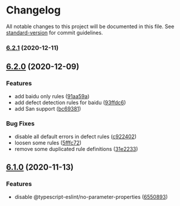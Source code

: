 # Changelog

All notable changes to this project will be documented in this file. See [standard-version](https://github.com/conventional-changelog/standard-version) for commit guidelines.

### [6.2.1](https://github.com/ecomfe/eslint-config/compare/v6.2.0...v6.2.1) (2020-12-11)

## [6.2.0](https://github.com/ecomfe/eslint-config/compare/v6.1.0...v6.2.0) (2020-12-09)


### Features

* add baidu only rules ([91aa59a](https://github.com/ecomfe/eslint-config/commit/91aa59a9a874310b20f24779937603d9bb72ffb5))
* add defect detection rules for baidu ([93ffdc6](https://github.com/ecomfe/eslint-config/commit/93ffdc61daff91a74f99b48c3623c92632cfe4fe))
* add San support ([bc69381](https://github.com/ecomfe/eslint-config/commit/bc6938135ba517606d9fb8dd8b19e3341b5523ff))


### Bug Fixes

* disable all default errors in defect rules ([c922402](https://github.com/ecomfe/eslint-config/commit/c922402b29f65da86a4055d92471e49554c36a6a))
* loosen some rules ([5fffc72](https://github.com/ecomfe/eslint-config/commit/5fffc721376651c2943ea6582c2e51c1488142e1))
* remove some duplicated rule definitions ([31e2233](https://github.com/ecomfe/eslint-config/commit/31e2233df3a23cf739d2cf9d276993b39aa0377d))

## [6.1.0](https://github.com/ecomfe/eslint-config/compare/v6.0.1...v6.1.0) (2020-11-13)


### Features

* disable @typescript-eslint/no-parameter-properties ([6550893](https://github.com/ecomfe/eslint-config/commit/6550893dad20a59bad195b16e5cb6357bae83a2b))
